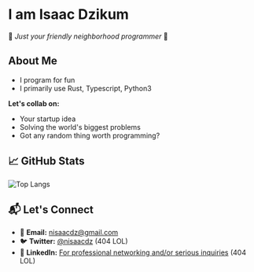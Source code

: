 # I am Isaac Dzikum

🚀 *Just your friendly neighborhood programmer* 🚀

## About Me

- I program for fun
- I primarily use Rust, Typescript, Python3
  
**Let's collab on:**
- Your startup idea
- Solving the world's biggest problems
- Got any random thing worth programming?

## 📈 GitHub Stats
![Top Langs](https://github-readme-stats.vercel.app/api/top-langs/?username=nisaacdz&layout=compact&theme=radical)

## 📬 Let's Connect
- 💌 **Email:** [nisaacdz@gmail.com](mailto:nisaacdz@gmail.com)
- 🐦 **Twitter:** [@nisaacdz](https://twitter.com/nisaacdz) (404 LOL)
- 💼 **LinkedIn:** [For professional networking and/or serious inquiries](https://linkedin.com/in/nisaacdz) (404 LOL)

